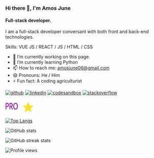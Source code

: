 ### Hi there 👋, I'm Amos June
#### Full-stack developer.
I am a full-stack developer conversant with both front and back-end technologies.

Skills: VUE JS / REACT / JS / HTML / CSS

- 🔭 I’m currently working on this page. 
- 🌱 I’m currently learning Python 
- 📫 How to reach me: amosjune06@gmail.com 
- 😄 Pronouns: He / Him 
- ⚡ Fun fact: A coding agriculturist 


[<img src='https://cdn.jsdelivr.net/npm/simple-icons@3.0.1/icons/github.svg' alt='github' height='40'>](https://github.com/AmosJune)  [<img src='https://cdn.jsdelivr.net/npm/simple-icons@3.0.1/icons/linkedin.svg' alt='linkedin' height='40'>](https://www.linkedin.com/in/https://www.linkedin.com/in/amos-june-73a76b1a1/)  [<img src='https://cdn.jsdelivr.net/npm/simple-icons@3.0.1/icons/codesandbox.svg' alt='codesandbox' height='40'>](https://codesandbox.io/u/https://codesandbox.io/dashboard/recent?workspace=d66f9aec-aeb3-473d-b25b-610b15ed80c8)  [<img src='https://cdn.jsdelivr.net/npm/simple-icons@3.0.1/icons/stackoverflow.svg' alt='stackoverflow' height='40'>](https://stackoverflow.com/users/https://stackoverflow.com/users/20975864/moonpie)  

<a href='https://github.com/pricing'><img src='https://raw.githubusercontent.com/acervenky/animated-github-badges/master/assets/pro.gif' width='40' height='40'></a> <a href='https://stars.github.com/'><img src='https://raw.githubusercontent.com/acervenky/animated-github-badges/master/assets/starbadge.gif' width='35' height='35'></a> 

[![Top Langs](https://github-readme-stats.vercel.app/api/top-langs/?username=AmosJune)](https://github.com/anuraghazra/github-readme-stats)

![GitHub stats](https://github-readme-stats.vercel.app/api?username=AmosJune&show_icons=true)  

![GitHub streak stats](https://streak-stats.demolab.com/?user=AmosJune)  

![Profile views](https://gpvc.arturio.dev/AmosJune)  
